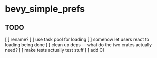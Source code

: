 # bevy_simple_prefs

## TODO

[ ] rename?
[ ] use task pool for loading
[ ] somehow let users react to loading being done
[ ] clean up deps -- what do the two crates actually need?
[ ] make tests actually test stuff
[ ] add CI
